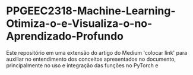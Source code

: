 # PPGEEC2318-Machine-Learning-Otimiza-o-e-Visualiza-o-no-Aprendizado-Profundo


Este repositório em uma extensão do artigo do Medium 'colocar link' para auxiliar no entendimento dos conceitos apresentados no documento, principalmente no uso e integração das funções no PyTorch e 
